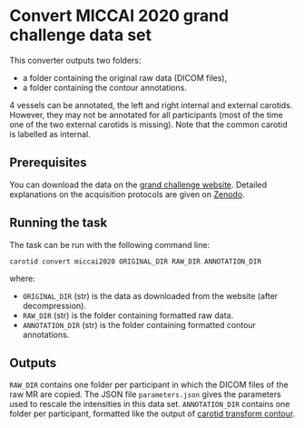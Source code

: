 # Convert MICCAI 2020 grand challenge data set

This converter outputs two folders:
- a folder containing the original raw data (DICOM files),
- a folder containing the contour annotations.

4 vessels can be annotated, the left and right internal and external carotids.
However, they may not be annotated for all participants (most of the time 
one of the two external carotids is missing).
Note that the common carotid is labelled as internal.

## Prerequisites
You can download the data on the [grand challenge website](https://vessel-wall-segmentation-2022.grand-challenge.org/data/). 
Detailed explanations on the acquisition protocols are given on [Zenodo](https://zenodo.org/record/4575301).

## Running the task

The task can be run with the following command line:
```
carotid convert miccai2020 ORIGINAL_DIR RAW_DIR ANNOTATION_DIR
```
where:

- `ORIGINAL_DIR` (str) is the data as downloaded from the website (after decompression).
- `RAW_DIR` (str) is the folder containing formatted raw data.
- `ANNOTATION_DIR` (str) is the folder containing formatted contour annotations.

## Outputs

`RAW_DIR` contains one folder per participant in which the DICOM files of
the raw MR are copied. The JSON file `parameters.json` gives the parameters
used to rescale the intensities in this data set.
`ANNOTATION_DIR` contains one folder per participant, formatted like the output
of [carotid transform contour](../Transforms/Contour.md#outputs).